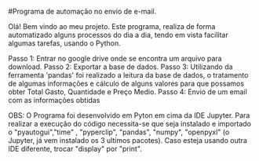 #Programa de automação no envio de e-mail.

Olá! Bem vindo ao meu projeto.
Este programa, realiza de forma automatizado alguns
processos do dia a dia, tendo em vista facilitar 
algumas tarefas, usando o Python.

Passo 1: Entrar no google drive onde se encontra um arquivo para download.
Passo 2: Exportar a base de dados.
Passo 3: Utilizando da ferramenta 'pandas' foi realizado a leitura da base de dados,
o tratamento de algumas informações e cálculo de alguns valores para que possamos 
obter Total Gasto, Quantidade e Preço Medio.
Passo 4: Envio de um email com as informações obtidas

OBS: 
O Programa foi desenvolvido em Pyton em cima da IDE Jupyter. Para realizar a
execução do código necessita-se que seja instalado e importado o "pyautogui","time"
, "pyperclip", "pandas", "numpy", "openpyxl" (o Jupyter, já vem instalado os 3 
ultimos pacotes).
Caso esteja usando outra IDE diferente, trocar "display" por "print".
